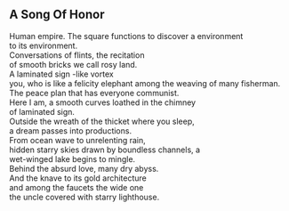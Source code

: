 A Song Of Honor
---------------
Human empire. The square functions to discover a environment  
to its environment.  
Conversations of flints, the recitation  
of smooth bricks we call rosy land.  
A laminated sign -like vortex  
you, who is like a felicity elephant among the weaving of many fisherman.  
The peace plan that has everyone communist.  
Here I am, a smooth curves loathed in the chimney  
of laminated sign.  
Outside the wreath of the thicket where you sleep,  
a dream passes into productions.  
From ocean wave to unrelenting rain,  
hidden starry skies drawn by boundless channels, a  
wet-winged lake begins to mingle.  
Behind the absurd love, many dry abyss.  
And the knave to its gold architecture  
and among the faucets the wide one  
the uncle covered with starry lighthouse.  
